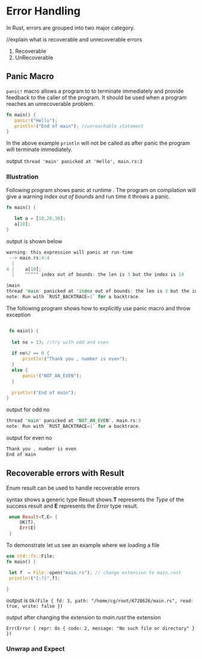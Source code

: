 # Error Handling

In Rust, errors are grouped into two major category.

//explain what is recoverable and unrecoverable errors

1. Recoverable
2. UnRecoverable

## Panic Macro

`panic!` macro allows a program to to terminate immediately and provide feedback to the caller of the program. It should be used when a program reaches an unrecoverable problem.

```rust
fn main() {
   panic!("Hello");
   println!("End of main"); //unreachable statement
}

```

In the above example `println` will not be called as after panic the program will terminate immediately.

output `thread 'main' panicked at 'Hello', main.rs:3`

### Illustration

Following program shows panic at runtime . The program on compilation will give a warning *index out of bounds* and run time it throws a panic.

```rust
fn main() {
  
   let a = [10,20,30];
   a[10];
}

```

output is shown below

```rust
warning: this expression will panic at run-time
 --> main.rs:4:4
  |
4 |    a[10];
  |    ^^^^^ index out of bounds: the len is 3 but the index is 10

$main
thread 'main' panicked at 'index out of bounds: the len is 3 but the index is 10', main.rs:4
note: Run with `RUST_BACKTRACE=1` for a backtrace.


```

The following program shows how to explicitly use panic macro and throw exception

```rust

 fn main() {
  
  let no = 13; //try with odd and even
  
  if no%2 == 0 {
      println!("Thank you , number is even");
  }
  else {
      panic!("NOT_AN_EVEN");
  }
  
  println!("End of main");
}

```

output for odd no

```rust
thread 'main' panicked at 'NOT_AN_EVEN', main.rs:9
note: Run with `RUST_BACKTRACE=1` for a backtrace.
```

output for even no

```rust
Thank you , number is even
End of main
```

## Recoverable errors with Result

Enum result can be used to handle recoverable errors

syntax shows a generic type Result shows.**T** represents the *Type* of the success result  and **E** represents the *Error* type result.

```rust
 enum Result<T,E> {
     OK(T),
     Err(E)
 }


```

To demonstrate let us see an example where we loading a file

```rust
use std::fs::File;
fn main() {

 let f  = File::open("main.rs"); // change extension to main.rust
 println!("{:?}",f);

}
```

output is `Ok(File { fd: 3, path: "/home/cg/root/6728626/main.rs", read: true, write: false })`

output after changing the extension to *main.rust* the extension

`Err(Error { repr: Os { code: 2, message: "No such file or directory" } })`

### Unwrap and Expect
